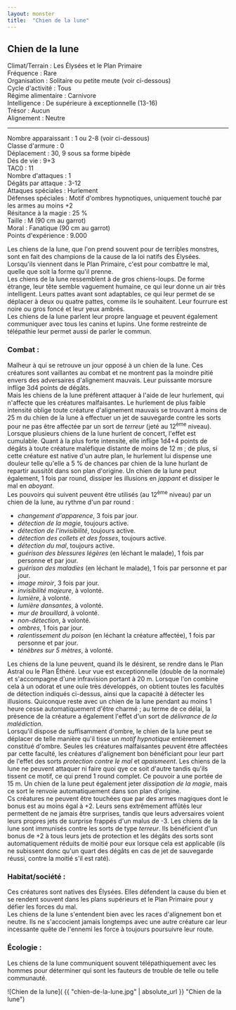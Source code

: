 ```yaml
---
layout: monster
title:  "Chien de la lune"
---
```


## Chien de la lune
    
Climat/Terrain : Les Élysées et le Plan Primaire  
Fréquence : Rare  
Organisation : Solitaire ou petite meute (voir ci-dessous)  
Cycle d'activité : Tous  
Régime alimentaire : Carnivore  
Intelligence : De supérieure à exceptionnelle (13-16)  
Trésor : Aucun  
Alignement : Neutre  

---

Nombre apparaissant : 1 ou 2-8 (voir ci-dessous)  
Classe d'armure : 0    
Déplacement : 30, 9 sous sa forme bipède  
Dés de vie : 9+3  
TAC0 : 11  
Nombre d'attaques : 1  
Dégâts par attaque : 3-12  
Attaques spéciales : Hurlement  
Défenses spéciales : Motif d'ombres hypnotiques, uniquement touché par les armes au moins +2  
Résitance à la magie : 25 %  
Taille : M (90 cm au garrot)  
Moral : Fanatique (90 cm au garrot)  
Points d'expérience : 9.000

Les chiens de la lune, que l'on prend souvent pour de terribles monstres, sont en fait des champions de la cause de la loi natifs des Élysées. Lorsqu'ils viennent dans le Plan Primaire, c'est pour combattre le mal, quelle que soit la forme qu'il prenne.  
Les chiens de la lune ressemblent à de gros chiens-loups. De forme étrange, leur tête semble vaguement humaine, ce qui leur donne un air très intelligent. Leurs pattes avant sont adaptables, ce qui leur permet de se déplacer à deux ou quatre pattes, comme ils le souhaitent. Leur fourrure est noire ou gros foncé et leur yeux ambrés.  
Les chiens de la lune parlent leur propre language et peuvent également communiquer avec tous les canins et lupins. Une forme restreinte de télépathie leur permet aussi de parler le commun.

### Combat :

Malheur à qui se retrouve un jour opposé à un chien de la lune. Ces créatures sont vaillantes au combat et ne montrent pas la moindre pitié envers des adversaires d'alignement mauvais. Leur puissante morsure inflige 3d4 points de dégâts.  
Mais les chiens de la lune préfèrent attaquer à l'aide de leur hurlement, qui n'affecte que les créatures malfaisantes. Le hurlement de plus faible intensité oblige toute créature d'alignement mauvais se trouvant à moins de 25 m du chien de la lune à effectuer un jet de sauvegarde contre les sorts pour ne pas être affectée par un sort de _terreur_ (jeté au 12<sup>ème</sup> niveau). Lorsque plusieurs chiens de la lune hurlent de concert, l'effet est cumulable. Quant à la plus forte intensité, elle inflige 1d4+4 points de dégâts à toute créature maléfique distante de moins de 12 m ; de plus, si cette créature est native d'un autre plan, le hurlement lui dispense une douleur telle qu'elle a 5 % de chances par chien de la lune hurlant de repartir aussitôt dans son plan d'origine. Un chien de la lune peut également, 1 fois par round, dissiper les illusions en _jappant_ et dissiper le mal en _aboyant_.  
Les pouvoirs qui suivent peuvent être utilisés (au 12<sup>ème</sup> niveau) par un chien de la lune, au rythme d'un par round :

* _changement d'apparence_, 3 fois par jour.
* _détection de la magie_, toujours active.
* _détection de l'invisibilité_, toujours active.
* _détection des collets et des fosses_, toujours active.
* _détection du mal_, toujours active.
* _guérison des blessures légères_ (en  léchant le malade), 1 fois par personne et par jour.
* _guérison des maladies_ (en léchant le malade), 1 fois par personne et par jour.
* _image miroir_, 3 fois par jour.
* _invisibilité majeure_, à volonté.
* _lumière_, à volonté.
* _lumière dansantes_, à volonté.
* _mur de brouillard_, à volonté.
* _non-détection_, à volonté.
* _ombres_, 1 fois par jour.
* _ralentissement du poison_ (en léchant la créature affectée), 1 fois par personne et par jour.
* _ténèbres sur 5 mètres_, à volonté.

Les chiens de la lune peuvent, quand ils le désirent, se rendre dans le Plan Astral ou le Plan Éthéré. Leur vue est exceptionnelle (double de la normale) et s'accompagne d'une infravision portant à 20 m. Lorsque l'on combine cela à un odorat et une ouïe très développés, on obtient toutes les facultés de détection indiqués ci-dessus, ainsi que la capacité à détecter les illusions. Quiconque reste avec un chien de la lune pendant au moins 1 heure cesse automatiquement d'être charmé ; au terme de ce délai, la présence de la créature a également l'effet d'un sort de _délivrance de la malédiction_.  
Lorsqu'il dispose de suffisamment d'ombre, le chien de la lune peut se déplacer de telle manière qu'il tisse un _motif hypnotique_ entièrement constitué d'ombre. Seules les créatures malfaisantes peuvent être affectées par cette faculté, les créatures d'alignement bon bénéficiant pour leur part de l'effet des sorts _protection contre le mal_ et _apaismeent_. Les chiens de la lune ne peuvent attaquer ni faire quoi qye ce soit d'autre tandis qu'ils tissent ce motif, ce qui prend 1 round complet. Ce pouvoir a une portée de 15 m. Un chien de la lune peut également jeter _dissipation de la magie_, mais ce sort le renvoie automatiquement dans son plan d'origine.  
Cs créatures ne peuvent être touchées que par des armes magiques dont le bonus est au moins égal à +2. Leurs sens extrêmement affûtés leur permettent de ne jamais être surprises, tandis que leurs adversaires voient leurs propres jets de surprise frappés d'un malus de -3. Les chiens de la lune sont immunisés contre les sorts de type _terreur_. Ils bénéficient d'un bonus de +2 à tous leurs jets de protection et les dégâts des sorts sont automatiquement réduits de moitié pour eux lorsque cela est applicable (ils ne subissent donc qu'un quart des dégâts en cas de jet de sauvegarde réussi, contre la moitié s'il est raté).

### Habitat/société :

Ces créatures sont natives des Élysées. Elles défendent la cause du bien et se rendent souvent dans les plans supérieurs et le Plan Primaire pour y défier les forces du mal.  
Les chiens de la lune s'entendent bien avec les races d'alignement bon et neutre. Ils ne s'accocient jamais longtemps avec une autre créature car leur incessante quête de l'ennemi les force à toujours poursuivre leur route.

### Écologie :

Les chiens de la lune communiquent souvent télépathiquement avec les hommes pour déterminer qui sont les fauteurs de trouble de telle ou telle communauté.

![Chien de la lune]( {{ "chien-de-la-lune.jpg" | absolute_url }} "Chien de la lune")